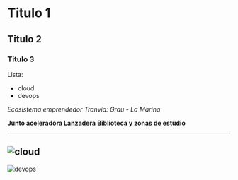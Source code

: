 # Titulo 1
## Titulo 2
### Titulo 3


Lista:

- cloud
- devops

_Ecosistema emprendedor_
_Tranvía: Grau - La Marina_

**Junto aceleradora Lanzadera**
**Biblioteca y zonas de estudio**


---
![cloud](https://images.unsplash.com/photo-1573220606811-bb3dce8a99ba?ixlib=rb-4.0.3&ixid=MnwxMjA3fDB8MHxwaG90by1wYWdlfHx8fGVufDB8fHx8&auto=format&fit=crop&w=687&q=80)
---
![devops](https://images.unsplash.com/photo-1667372335962-5fd503a8ae5b?ixlib=rb-4.0.3&ixid=MnwxMjA3fDB8MHxwaG90by1wYWdlfHx8fGVufDB8fHx8&auto=format&fit=crop&w=1632&q=80)

